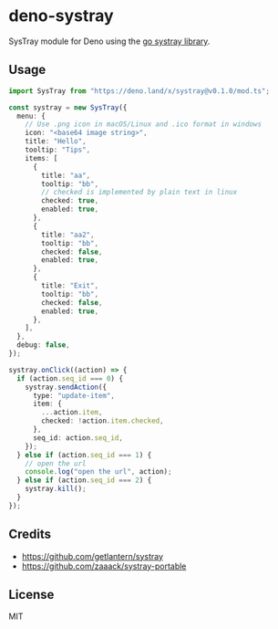 # deno-systray

SysTray module for Deno using the [go systray library](https://github.com/getlantern/systray).

## Usage

```ts
import SysTray from "https://deno.land/x/systray@v0.1.0/mod.ts";

const systray = new SysTray({
  menu: {
    // Use .png icon in macOS/Linux and .ico format in windows
    icon: "<base64 image string>",
    title: "Hello",
    tooltip: "Tips",
    items: [
      {
        title: "aa",
        tooltip: "bb",
        // checked is implemented by plain text in linux
        checked: true,
        enabled: true,
      },
      {
        title: "aa2",
        tooltip: "bb",
        checked: false,
        enabled: true,
      },
      {
        title: "Exit",
        tooltip: "bb",
        checked: false,
        enabled: true,
      },
    ],
  },
  debug: false,
});

systray.onClick((action) => {
  if (action.seq_id === 0) {
    systray.sendAction({
      type: "update-item",
      item: {
        ...action.item,
        checked: !action.item.checked,
      },
      seq_id: action.seq_id,
    });
  } else if (action.seq_id === 1) {
    // open the url
    console.log("open the url", action);
  } else if (action.seq_id === 2) {
    systray.kill();
  }
});
```

## Credits

- https://github.com/getlantern/systray
- https://github.com/zaaack/systray-portable

## License

MIT
